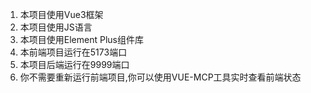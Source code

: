 1. 本项目使用Vue3框架
2. 本项目使用JS语言
3. 本项目使用Element Plus组件库
4. 本前端项目运行在5173端口
5. 本项目后端运行在9999端口
6. 你不需要重新运行前端项目,你可以使用VUE-MCP工具实时查看前端状态